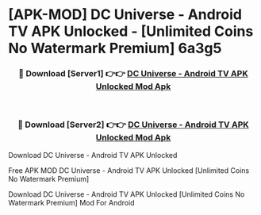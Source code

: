 # [APK-MOD] DC Universe - Android TV APK Unlocked - [Unlimited Coins No Watermark Premium] 6a3g5



<div align="center">
<h3>🔴 Download [Server1] 👉👉 <a href="https://momento.my/?title=DC_Universe_-_Android_TV_APK_Unlocked">DC Universe - Android TV APK Unlocked Mod Apk</a></h3><br>

<h3>🔴 Download [Server2] 👉👉 <a href="https://momento.my/?title=DC_Universe_-_Android_TV_APK_Unlocked">DC Universe - Android TV APK Unlocked Mod Apk</a></h3>
</div>



Download DC Universe - Android TV APK Unlocked 

Free APK MOD DC Universe - Android TV APK Unlocked [Unlimited Coins No Watermark Premium]

Download DC Universe - Android TV APK Unlocked [Unlimited Coins No Watermark Premium] Mod For Android
